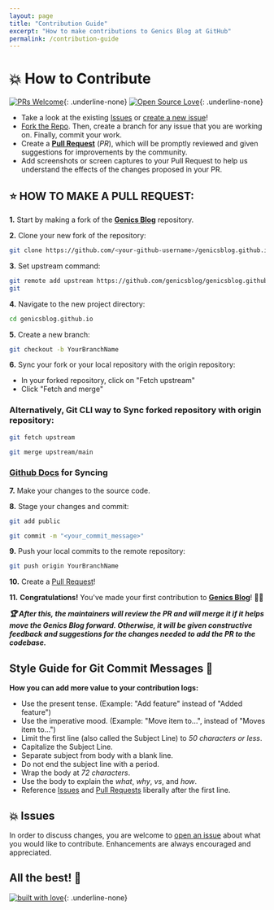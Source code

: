 ```yaml
---
layout: page
title: "Contribution Guide"
excerpt: "How to make contributions to Genics Blog at GitHub"
permalink: /contribution-guide
---
```


# 💥 How to Contribute

[![PRs Welcome](https://img.shields.io/badge/PRs-welcome-brightgreen.svg?style=flat-square)](https://github.com/genicsblog/genicsblog.github.io/pulls){: .underline-none}
[![Open Source Love](https://raw.githubusercontent.com/ellerbrock/open-source-badges/master/badges/open-source-v1/open-source.png)](https://github.com/genicsblog/genicsblog.github.io){: .underline-none}

- Take a look at the existing [Issues](https://github.com/genicsblog/genicsblog.github.io/issues) or [create a new issue](https://github.com/genicsblog/genicsblog.github.io/issues/new/choose)!
- [Fork the Repo](https://github.com/genicsblog/genicsblog.github.io/fork). Then, create a branch for any issue that you are working on. Finally, commit your work.
- Create a **[Pull Request](https://github.com/genicsblog/genicsblog.github.io/compare)** (_PR_), which will be promptly reviewed and given suggestions for improvements by the community.
- Add screenshots or screen captures to your Pull Request to help us understand the effects of the changes proposed in your PR.

## ⭐ HOW TO MAKE A PULL REQUEST:

**1.** Start by making a fork of the [**Genics Blog**](https://github.com/genicsblog/genicsblog.github.io) repository. 

**2.** Clone your new fork of the repository:

```bash
git clone https://github.com/<your-github-username>/genicsblog.github.io
```

**3.** Set upstream command:

```bash
git remote add upstream https://github.com/genicsblog/genicsblog.github.io
git
```

**4.** Navigate to the new project directory:

```bash
cd genicsblog.github.io
```

**5.** Create a new branch:

```bash
git checkout -b YourBranchName
```

**6.** Sync your fork or your local repository with the origin repository:

- In your forked repository, click on "Fetch upstream"
- Click "Fetch and merge"

### Alternatively, Git CLI way to Sync forked repository with origin repository:

```bash
git fetch upstream
```

```bash
git merge upstream/main
```

### [Github Docs](https://docs.github.com/en/github/collaborating-with-pull-requests/addressing-merge-conflicts/resolving-a-merge-conflict-on-github) for Syncing

**7.** Make your changes to the source code.

**8.** Stage your changes and commit:

```bash
git add public
```

```bash
git commit -m "<your_commit_message>"
```

**9.** Push your local commits to the remote repository:

```bash
git push origin YourBranchName
```

**10.** Create a [Pull Request](https://help.github.com/en/github/collaborating-with-issues-and-pull-requests/creating-a-pull-request)!

**11.** **Congratulations!** You've made your first contribution to [**Genics Blog**](https://github.com/genicsblog/genicsblog.github.io/graphs/contributors)! 🙌🏼

**_:trophy: After this, the maintainers will review the PR and will merge it if it helps move the Genics Blog forward. Otherwise, it will be given constructive feedback and suggestions for the changes needed to add the PR to the codebase._**

## Style Guide for Git Commit Messages :memo:

**How you can add more value to your contribution logs:**

- Use the present tense. (Example: "Add feature" instead of "Added feature")
- Use the imperative mood. (Example: "Move item to...", instead of "Moves item to...")
- Limit the first line (also called the Subject Line) to _50 characters or less_.
- Capitalize the Subject Line.
- Separate subject from body with a blank line.
- Do not end the subject line with a period.
- Wrap the body at _72 characters_.
- Use the body to explain the _what_, _why_, _vs_, and _how_.
- Reference [Issues](https://github.com/genicsblog/genicsblog.github.io/issues) and [Pull Requests](https://github.com/genicsblog/genicsblog.github.io/pulls) liberally after the first line.

## 💥 Issues

In order to discuss changes, you are welcome to [open an issue](https://github.com/genicsblog/genicsblog.github.io/issues/new/choose) about what you would like to contribute. Enhancements are always encouraged and appreciated.

## All the best! 🥇

[![built with love](https://forthebadge.com/images/badges/built-with-love.svg)](https://github.com/genicsblog/genicsblog.github.io){: .underline-none}